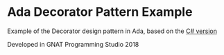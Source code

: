 # Ada Decorator Pattern Example
Example of the Decorator design pattern in Ada, based on the [C# version](https://github.com/jonoliver82/DecoratorPatternExample)

Developed in GNAT Programming Studio 2018